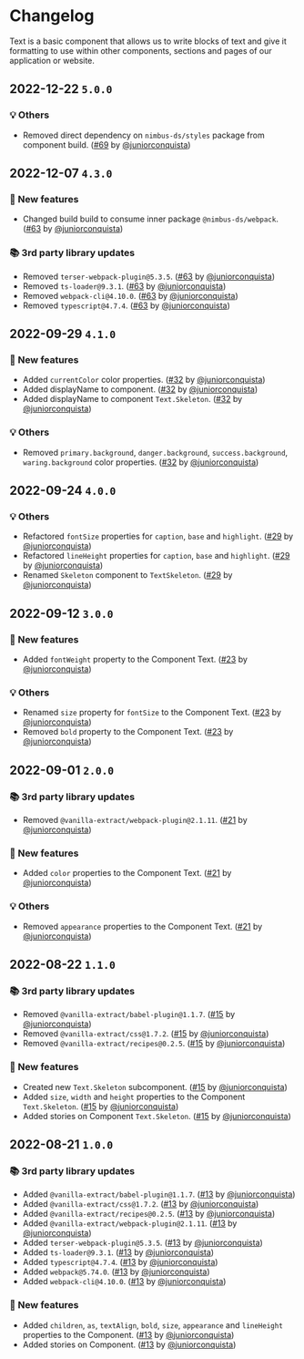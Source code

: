 # Changelog

Text is a basic component that allows us to write blocks of text and give it formatting to use within other components, sections and pages of our application or website.

## 2022-12-22 `5.0.0`

### 💡 Others

- Removed direct dependency on `nimbus-ds/styles` package from component build. ([#69](https://github.com/TiendaNube/nimbus-design-system/pull/69) by [@juniorconquista](https://github.com/juniorconquista))

## 2022-12-07 `4.3.0`

### 🎉 New features

- Changed build build to consume inner package `@nimbus-ds/webpack`. ([#63](https://github.com/TiendaNube/nimbus-design-system/pull/63) by [@juniorconquista](https://github.com/juniorconquista))

### 📚 3rd party library updates

- Removed `terser-webpack-plugin@5.3.5`. ([#63](https://github.com/TiendaNube/nimbus-design-system/pull/63) by [@juniorconquista](https://github.com/juniorconquista))
- Removed `ts-loader@9.3.1`. ([#63](https://github.com/TiendaNube/nimbus-design-system/pull/63) by [@juniorconquista](https://github.com/juniorconquista))
- Removed `webpack-cli@4.10.0`. ([#63](https://github.com/TiendaNube/nimbus-design-system/pull/63) by [@juniorconquista](https://github.com/juniorconquista))
- Removed `typescript@4.7.4`. ([#63](https://github.com/TiendaNube/nimbus-design-system/pull/63) by [@juniorconquista](https://github.com/juniorconquista))

## 2022-09-29 `4.1.0`

### 🎉 New features

- Added `currentColor` color properties. ([#32](https://github.com/TiendaNube/nimbus-design-system/pull/32) by [@juniorconquista](https://github.com/juniorconquista))
- Added displayName to component. ([#32](https://github.com/TiendaNube/nimbus-design-system/pull/32) by [@juniorconquista](https://github.com/juniorconquista))
- Added displayName to component `Text.Skeleton`. ([#32](https://github.com/TiendaNube/nimbus-design-system/pull/32) by [@juniorconquista](https://github.com/juniorconquista))

### 💡 Others

- Removed `primary.background`, `danger.background`, `success.background`, `waring.background` color properties. ([#32](https://github.com/TiendaNube/nimbus-design-system/pull/32) by [@juniorconquista](https://github.com/juniorconquista))

## 2022-09-24 `4.0.0`

### 💡 Others

- Refactored `fontSize` properties for `caption`, `base` and `highlight`. ([#29](https://github.com/TiendaNube/nimbus-design-system/pull/29) by [@juniorconquista](https://github.com/juniorconquista))
- Refactored `lineHeight` properties for `caption`, `base` and `highlight`. ([#29](https://github.com/TiendaNube/nimbus-design-system/pull/29) by [@juniorconquista](https://github.com/juniorconquista))
- Renamed `Skeleton` component to `TextSkeleton`. ([#29](https://github.com/TiendaNube/nimbus-design-system/pull/29) by [@juniorconquista](https://github.com/juniorconquista))

## 2022-09-12 `3.0.0`

### 🎉 New features

- Added `fontWeight` property to the Component Text. ([#23](https://github.com/TiendaNube/nimbus-design-system/pull/23) by [@juniorconquista](https://github.com/juniorconquista))

### 💡 Others

- Renamed `size` property for `fontSize` to the Component Text. ([#23](https://github.com/TiendaNube/nimbus-design-system/pull/23) by [@juniorconquista](https://github.com/juniorconquista))
- Removed `bold` property to the Component Text. ([#23](https://github.com/TiendaNube/nimbus-design-system/pull/23) by [@juniorconquista](https://github.com/juniorconquista))

## 2022-09-01 `2.0.0`

### 📚 3rd party library updates

- Removed `@vanilla-extract/webpack-plugin@2.1.11`. ([#21](https://github.com/TiendaNube/nimbus-design-system/pull/21) by [@juniorconquista](https://github.com/juniorconquista))

### 🎉 New features

- Added `color` properties to the Component Text. ([#21](https://github.com/TiendaNube/nimbus-design-system/pull/21) by [@juniorconquista](https://github.com/juniorconquista))

### 💡 Others

- Removed `appearance` properties to the Component Text. ([#21](https://github.com/TiendaNube/nimbus-design-system/pull/21) by [@juniorconquista](https://github.com/juniorconquista))

## 2022-08-22 `1.1.0`

### 📚 3rd party library updates

- Removed `@vanilla-extract/babel-plugin@1.1.7`. ([#15](https://github.com/TiendaNube/nimbus-design-system/pull/15) by [@juniorconquista](https://github.com/juniorconquista))
- Removed `@vanilla-extract/css@1.7.2`. ([#15](https://github.com/TiendaNube/nimbus-design-system/pull/15) by [@juniorconquista](https://github.com/juniorconquista))
- Removed `@vanilla-extract/recipes@0.2.5`. ([#15](https://github.com/TiendaNube/nimbus-design-system/pull/15) by [@juniorconquista](https://github.com/juniorconquista))

### 🎉 New features

- Created new `Text.Skeleton` subcomponent. ([#15](https://github.com/TiendaNube/nimbus-design-system/pull/15) by [@juniorconquista](https://github.com/juniorconquista))
- Added `size`, `width` and `height` properties to the Component `Text.Skeleton`. ([#15](https://github.com/TiendaNube/nimbus-design-system/pull/15) by [@juniorconquista](https://github.com/juniorconquista))
- Added stories on Component `Text.Skeleton`. ([#15](https://github.com/TiendaNube/nimbus-design-system/pull/15) by [@juniorconquista](https://github.com/juniorconquista))

## 2022-08-21 `1.0.0`

### 📚 3rd party library updates

- Added `@vanilla-extract/babel-plugin@1.1.7`. ([#13](https://github.com/TiendaNube/nimbus-design-system/pull/13) by [@juniorconquista](https://github.com/juniorconquista))
- Added `@vanilla-extract/css@1.7.2`. ([#13](https://github.com/TiendaNube/nimbus-design-system/pull/13) by [@juniorconquista](https://github.com/juniorconquista))
- Added `@vanilla-extract/recipes@0.2.5`. ([#13](https://github.com/TiendaNube/nimbus-design-system/pull/13) by [@juniorconquista](https://github.com/juniorconquista))
- Added `@vanilla-extract/webpack-plugin@2.1.11`. ([#13](https://github.com/TiendaNube/nimbus-design-system/pull/13) by [@juniorconquista](https://github.com/juniorconquista))
- Added `terser-webpack-plugin@5.3.5`. ([#13](https://github.com/TiendaNube/nimbus-design-system/pull/13) by [@juniorconquista](https://github.com/juniorconquista))
- Added `ts-loader@9.3.1`. ([#13](https://github.com/TiendaNube/nimbus-design-system/pull/13) by [@juniorconquista](https://github.com/juniorconquista))
- Added `typescript@4.7.4`. ([#13](https://github.com/TiendaNube/nimbus-design-system/pull/13) by [@juniorconquista](https://github.com/juniorconquista))
- Added `webpack@5.74.0`. ([#13](https://github.com/TiendaNube/nimbus-design-system/pull/13) by [@juniorconquista](https://github.com/juniorconquista))
- Added `webpack-cli@4.10.0`. ([#13](https://github.com/TiendaNube/nimbus-design-system/pull/13) by [@juniorconquista](https://github.com/juniorconquista))

### 🎉 New features

- Added `children`, `as`, `textAlign`, `bold`, `size`, `appearance` and `lineHeight` properties to the Component. ([#13](https://github.com/TiendaNube/nimbus-design-system/pull/13) by [@juniorconquista](https://github.com/juniorconquista))
- Added stories on Component. ([#13](https://github.com/TiendaNube/nimbus-design-system/pull/13) by [@juniorconquista](https://github.com/juniorconquista))

